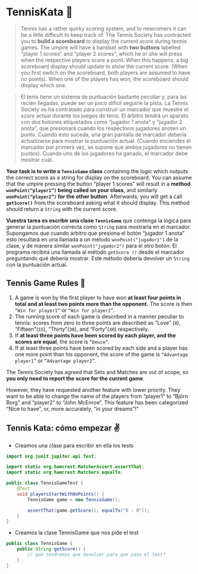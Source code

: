 # TennisKata :tennis:

> Tennis has a rather quirky scoring system, and to newcomers it can be a little difficult to keep track of. The Tennis Society has contracted you to **build a scoreboard** to display the current score during tennis games. The umpire will have a handset with **two buttons** labelled “player 1 scores” and “player 2 scores”, which he or she will press when the respective players score a point. When this happens, a big scoreboard display should update to show the current score. (When you first switch on the scoreboard, both players are assumed to have no points). When one of the players has won, the scoreboard should display which one.
> 

> El tenis tiene un sistema de puntuación bastante peculiar y, para las recién llegadas, puede ser un poco difícil seguirle la pista. La Tennis Society os ha contratado para construir un marcador que muestre el *score* actual durante los juegos de tenis. El árbitro tendrá un aparato con dos botones etiquetados como “jugador 1 anota” y “jugador 2 anota”, que presionará cuando los respectivos jugadores anoten un punto. Cuando esto suceda, una gran pantalla de marcador debería actualizarse para mostrar la puntuación actual. (Cuando enciendes el marcador por primera vez, se supone que ambos jugadores no tienen puntos). Cuando uno de los jugadores ha ganado, el marcador debe mostrar cuál.
>
**Your task is to write a `TennisGame` class** containing the logic which outputs the correct score as a string for display on the scoreboard. You can assume that the umpire pressing the button “player 1 scores” will result in a **method `wonPoint(“player1”)` being called on your class**, and similarly **`wonPoint(“player2”)` for the other button**. Afterwards, you will get a call **`getScore()`** from the scoreboard asking what it should display. This method should return a `String` with the current score.  

**Vuestra tarea es escribir una clase `TennisGame`** que contenga la lógica para generar la puntuación correcta como `String` para mostrarla en el marcador. Supongamos que cuando árbitro que presiona el botón “jugador 1 anota” esto resultará en una llamada a un método `wonPoint("jugador1")` de la clase, y de manera similar `wonPoint("jugador2")` para el otro botón. El programa recibirá una llamada al método `getScore ()` desde el marcador preguntando qué debería mostrar. Este método debería devolver un `String` con la puntuación actual.

## Tennis Game Rules :memo:

1. A game is won by the first player to have won **at least four points in total and at least two points more than the opponent.** The score is then `“Win for player1”` or `“Win for player2”`.
2. The running score of each game is described in a manner peculiar to tennis: scores from zero to three points are described as “Love” (`0`), “Fifteen”(`15`), “Thirty”(`30`), and “Forty”(`40`) respectively.
3. If **at least three points have been scored by each player, and the scores are equal**, the score is `“Deuce”`.
4. If at least three points have been scored by each side and a player has one more point than his opponent, the score of the game is `“Advantage player1”` or `“Advantage player2”`.

The Tennis Society has agreed that Sets and Matches are out of scope, so **you only need to report the score for the current game**. 

However, they have requested another feature with lower priority. They want to be able to change the name of the players from “player1” to “Björn Borg” and “player2” to “John McEnroe”. This feature has been categorized “Nice to have”, or, more accurately, “in your dreams”!”

## Tennis Kata: cómo empezar :v:

- Creamos una clase para escribir en ella los tests

```java
import org.junit.jupiter.api.Test;

import static org.hamcrest.MatcherAssert.assertThat;
import static org.hamcrest.Matchers.equalTo;

public class TennisGameTest {
    @Test
    void playersStartWithNoPoints() {
        TennisGame game = new TennisGame();

        assertThat(game.getScore(), equalTo("0 - 0"));
    }
}
```

- Creamos la clase TennisGame que nos pide el test

```java
public class TennisGame {
    public String getScore() {
        // qué tendremos que devolver para que pase el test?
    }
}
```
